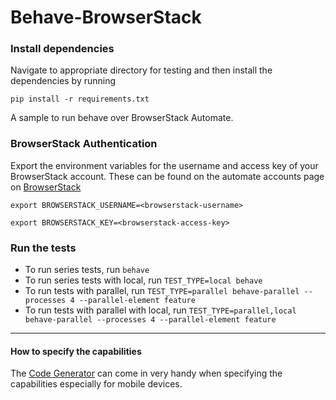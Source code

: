 # Behave-BrowserStack

### Install dependencies

Navigate to appropriate directory for testing and then install the dependencies by running

`pip install -r requirements.txt`

A sample to run behave over BrowserStack Automate.

### BrowserStack Authentication

Export the environment variables for the username and access key of your BrowserStack account.
These can be found on the automate accounts page on [BrowserStack](https://www.browserstack.com/accounts/automate)

`export BROWSERSTACK_USERNAME=<browserstack-username>`

`export BROWSERSTACK_KEY=<browserstack-access-key>`

### Run the tests

- To run series tests, run `behave`
- To run series tests with local, run `TEST_TYPE=local behave`
- To run tests with parallel, run `TEST_TYPE=parallel behave-parallel --processes 4 --parallel-element feature`
- To run tests with parallel with local, run `TEST_TYPE=parallel,local behave-parallel --processes 4 --parallel-element feature`

------

#### How to specify the capabilities

The [Code Generator](https://www.browserstack.com/automate/python#setting-os-and-browser) can come in very handy when specifying the capabilities especially for mobile devices.
